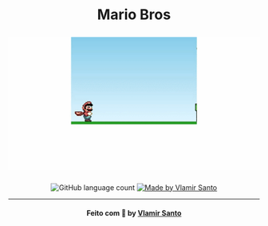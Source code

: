 <h1 align="center">
    <p align="center">Mario Bros</p>
    <img alt="Mario Bros" title="Mario Bros" src="intro.gif" />
</h1>

<p align="center">
  <img alt="GitHub language count" src="https://img.shields.io/github/languages/count/vlamirsanto/mario-bros?color=%2304D361">

  <a href="https://www.linkedin.com/in/vlamirsanto/">
    <img alt="Made by Vlamir Santo" src="https://img.shields.io/badge/made%20by-vlamirsanto-%2304D361">
  </a>
</p>

---

<h4 align="center">
    Feito com 💜 by <a href="https://www.linkedin.com/in/vlamirsanto" target="_blank">Vlamir Santo</a>
</h4>
